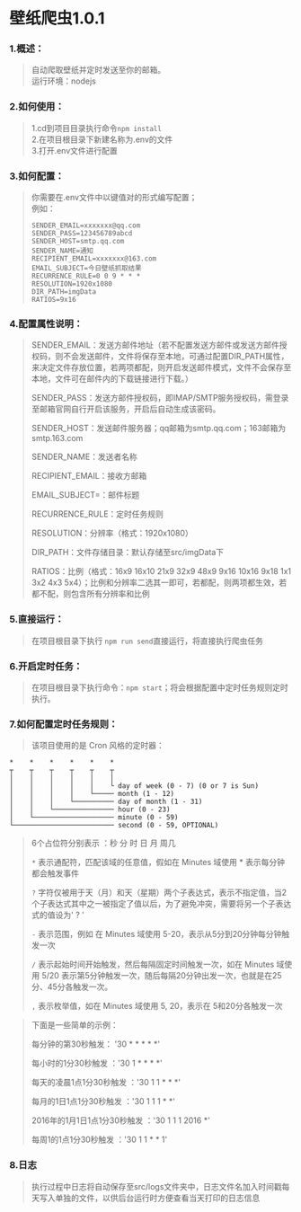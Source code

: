 # 壁纸爬虫1.0.1

### 1.概述：
> 自动爬取壁纸并定时发送至你的邮箱。    
> 运行环境：nodejs

### 2.如何使用：
> 1.cd到项目目录执行命令` npm install `   
> 2.在项目根目录下新建名称为.env的文件   
> 3.打开.env文件进行配置

### 3.如何配置：
> 你需要在.env文件中以键值对的形式编写配置；   
> 例如：
> ``` 
> SENDER_EMAIL=xxxxxxx@qq.com
> SENDER_PASS=123456789abcd
> SENDER_HOST=smtp.qq.com
> SENDER_NAME=通知
> RECIPIENT_EMAIL=xxxxxxx@163.com
> EMAIL_SUBJECT=今日壁纸抓取结果
> RECURRENCE_RULE=0 0 9 * * * 
> RESOLUTION=1920x1080
> DIR_PATH=imgData
> RATIOS=9x16
> ```


### 4.配置属性说明：
> SENDER_EMAIL：发送方邮件地址（若不配置发送方邮件或发送方邮件授权码，则不会发送邮件，文件将保存至本地，可通过配置DIR_PATH属性，来决定文件存放位置，若两项都配，则开启发送邮件模式，文件不会保存至本地，文件可在邮件内的下载链接进行下载。）    
> 
> SENDER_PASS：发送方邮件授权码，即IMAP/SMTP服务授权码，需登录至邮箱官网自行开启该服务，开启后自动生成该密码。
>  
> SENDER_HOST：发送邮件服务器；qq邮箱为smtp.qq.com；163邮箱为smtp.163.com    
> 
> SENDER_NAME：发送者名称    
> 
> RECIPIENT_EMAIL：接收方邮箱    
> 
> EMAIL_SUBJECT=：邮件标题    
> 
> RECURRENCE_RULE：定时任务规则    
> 
> RESOLUTION：分辨率（格式：1920x1080）
> 
> DIR_PATH：文件存储目录：默认存储至src/imgData下   
> 
> RATIOS：比例（格式：16x9 16x10 21x9 32x9 48x9 9x16 10x16 9x18 1x1 3x2 4x3 5x4）；比例和分辨率二选其一即可，若都配，则两项都生效，若都不配，则包含所有分辨率和比例    
> 

### 5.直接运行：
> 在项目根目录下执行 ` npm run send `直接运行，将直接执行爬虫任务

### 6.开启定时任务：
> 在项目根目录下执行命令：` npm start `；将会根据配置中定时任务规则定时执行。       



### 7.如何配置定时任务规则：
> 该项目使用的是 Cron 风格的定时器：  
```  
*    *    *    *    *    *
┬    ┬    ┬    ┬    ┬    ┬
│    │    │    │    │    │
│    │    │    │    │    └ day of week (0 - 7) (0 or 7 is Sun)
│    │    │    │    └───── month (1 - 12)
│    │    │    └────────── day of month (1 - 31)
│    │    └─────────────── hour (0 - 23)
│    └──────────────────── minute (0 - 59)
└───────────────────────── second (0 - 59, OPTIONAL)
```

> 6个占位符分别表示 ：秒 分 时 日 月 周几
> 
> ` * ` 表示通配符，匹配该域的任意值，假如在 Minutes 域使用 * 表示每分钟都会触发事件    
> 
> ` ? ` 字符仅被用于天（月）和天（星期）两个子表达式，表示不指定值，当2个子表达式其中之一被指定了值以后，为了避免冲突，需要将另一个子表达式的值设为' ? '   
>   
> ` - ` 表示范围，例如 在 Minutes 域使用 5-20，表示从5分到20分钟每分钟触发一次    
> 
> ` / ` 表示起始时间开始触发，然后每隔固定时间触发一次，如在 Minutes 域使用 5/20 表示第5分钟触发一次，随后每隔20分钟出发一次，也就是在25分、45分各触发一次。    
>  
> ` , ` 表示枚举值，如在 Minutes 域使用 5, 20，表示在 5和20分各触发一次    
> 


> 下面是一些简单的示例：   
> 
> 每分钟的第30秒触发： '30 * * * * *'    
> 
> 每小时的1分30秒触发 ：'30 1 * * * *'    
> 
> 每天的凌晨1点1分30秒触发 ：'30 1 1 * * *'    
> 
> 每月的1日1点1分30秒触发 ：'30 1 1 1 * *'    
> 
> 2016年的1月1日1点1分30秒触发 ：'30 1 1 1 2016 *'    
> 
> 每周1的1点1分30秒触发 ：'30 1 1 * * 1' 
>     

### 8.日志
> 执行过程中日志将自动保存至src/logs文件夹中，日志文件名加入时间戳每天写入单独的文件，以供后台运行时方便查看当天打印的日志信息
